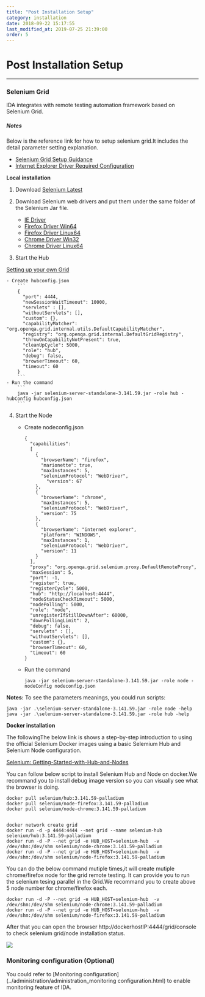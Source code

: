```yaml
---
title: "Post Installation Setup"
category: installation
date: 2018-09-22 15:17:55
last_modified_at: 2019-07-25 21:39:00
order: 5
---
```


# Post Installation Setup
***
### Selenium Grid

IDA integrates with remote testing automation framework based on Selenium Grid.

##### Notes

Below is the reference link for how to setup selenium grid.It includes the detail parameter setting explanation.   
- [Selenium Grid Setup Guidance](https://github.com/SeleniumHQ/selenium/wiki/Grid2)  
- [Internet Explorer Driver Required Configuration](https://github.com/SeleniumHQ/selenium/wiki/InternetExplorerDriver#user-content-required-configuration)       

**Local installation**

1. Download [Selenium Latest](https://www.selenium.dev/downloads/)  

2. Download Selenium web drivers and put them under the same folder of the Selenium Jar file.

	- [IE Driver](https://www.selenium.dev/downloads/)
	- [Firefox Driver Win64](https://github.com/mozilla/geckodriver/releases)
	- [Firefox Driver Linux64](https://github.com/mozilla/geckodriver/releases)
	- [Chrome Driver Win32](https://sites.google.com/a/chromium.org/chromedriver/)  
	- [Chrome Driver Linux64](https://sites.google.com/a/chromium.org/chromedriver/) 
   
3. Start the Hub

[Setting up your own Grid](https://www.selenium.dev/documentation/en/grid/setting_up_your_own_grid/)

	- Create hubconfig.json
		```
		{
		  "port": 4444,
		  "newSessionWaitTimeout": 10000,
		  "servlets" : [],
		  "withoutServlets": [],
		  "custom": {},
		  "capabilityMatcher": "org.openqa.grid.internal.utils.DefaultCapabilityMatcher",
		  "registry": "org.openqa.grid.internal.DefaultGridRegistry",
		  "throwOnCapabilityNotPresent": true,
		  "cleanUpCycle": 5000,
		  "role": "hub",
		  "debug": false,
		  "browserTimeout": 60,
		  "timeout": 60
		}
		```
	- Run the command
		```
		java -jar selenium-server-standalone-3.141.59.jar -role hub -hubConfig hubconfig.json
		```

4. Start the Node  

	- Create nodeconfig.json
		```
		{
		  "capabilities":
		  [
		    {
		      "browserName": "firefox",
		      "marionette": true,
		      "maxInstances": 5,
		      "seleniumProtocol": "WebDriver",
			    "version": 67
		    },
		    {
		      "browserName": "chrome",
		      "maxInstances": 5,
		      "seleniumProtocol": "WebDriver",
			  "version": 75
		    },
		    {
		      "browserName": "internet explorer",
		      "platform": "WINDOWS",
		      "maxInstances": 1,
		      "seleniumProtocol": "WebDriver",
			  "version": 11
		    }
		  ],
		  "proxy": "org.openqa.grid.selenium.proxy.DefaultRemoteProxy",
		  "maxSession": 5,
		  "port": -1,
		  "register": true,
		  "registerCycle": 5000,
		  "hub": "http://localhost:4444",
		  "nodeStatusCheckTimeout": 5000,
		  "nodePolling": 5000,
		  "role": "node",
		  "unregisterIfStillDownAfter": 60000,
		  "downPollingLimit": 2,
		  "debug": false,
		  "servlets" : [],
		  "withoutServlets": [],
		  "custom": {},
		  "browserTimeout": 60,
		  "timeout": 60
		}
		```
	- Run the command
		```
		java -jar selenium-server-standalone-3.141.59.jar -role node -nodeConfig nodeconfig.json
		```
  **Notes:**
  To see the parameters meanings, you could run scripts:

  ```
  java -jar .\selenium-server-standalone-3.141.59.jar -role node -help
  java -jar .\selenium-server-standalone-3.141.59.jar -role hub -help
  ```



**Docker installation**

The followingThe below link is shows a step-by-step introduction to using the official Selenium Docker images using a basic Selemium Hub and Selenium Node configuration.

[Selenium: Getting-Started-with-Hub-and-Nodes](https://github.com/SeleniumHQ/docker-selenium/wiki/Getting-Started-with-Hub-and-Nodes)

You can follow below script to install Selenium Hub and Node on docker.We recommand you to install debug image version so you can visually see what the browser is doing.

``` 
docker pull selenium/hub:3.141.59-palladium    
docker pull selenium/node-firefox:3.141.59-palladium
docker pull selenium/node-chrome:3.141.59-palladium   


docker network create grid
docker run -d -p 4444:4444 --net grid --name selenium-hub selenium/hub:3.141.59-palladium    
docker run -d -P --net grid -e HUB_HOST=selenium-hub  -v /dev/shm:/dev/shm selenium/node-chrome:3.141.59-palladium
docker run -d -P --net grid -e HUB_HOST=selenium-hub  -v /dev/shm:/dev/shm selenium/node-firefox:3.141.59-palladium

``` 
You can do the below command mutiple times,it will create mutiple chrome/firefox node for the grid remote testing. It can provide you to run the  selenium tesing parallel in the Grid.We recommand you to create above  5 node number for chrome/firefox each.   

``` 
docker run -d -P --net grid -e HUB_HOST=selenium-hub  -v /dev/shm:/dev/shm selenium/node-chrome:3.141.59-palladium
docker run -d -P --net grid -e HUB_HOST=selenium-hub  -v /dev/shm:/dev/shm selenium/node-firefox:3.141.59-palladium 

``` 
After that you can open the browser http://dockerhostIP:4444/grid/console to check selenium grid/node  installation status.    

  ![][selenium_node]


   
   [error]: ../images/install/installation_self_signed_sertificates_error.png 
   [tool]: ../images/install/installation_self_signed_sertificates_tool.png 
   [security_tab]: ../images/install/installation_self_signed_sertificates_security_tab.png
   [servers_tab]: ../images/install/installation_self_signed_sertificates_servers_tab.png
   [add_security]: ../images/install/installation_self_signed_sertificates_add_security.png
   [success]: ../images/install/installation_self_signed_sertificates_success.png 
   [chrome_error]: ../images/install/installation_self_signed_sertificates_chrome_error.png
   [proceed]: ../images/install/installation_self_signed_sertificates_proceed.png
   [selenium_node]: ../images/install/selenium_node.png

### Monitoring configuration (Optional)

You could refer to [Monitoring configuration](../administration/administration_monitoring configuration.html) to enable monitoring feature of IDA.
